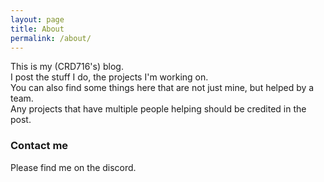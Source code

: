 ```yaml
---
layout: page
title: About
permalink: /about/
---
```


This is my (CRD716's) blog.  
I post the stuff I do, the projects I'm working on.  
You can also find some things here that are not just mine, but helped by a team.  
Any projects that have multiple people helping should be credited in the post.

### Contact me

Please find me on the discord.
